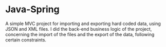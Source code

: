 # Java-Spring

A simple MVC project for importing and exporting hard coded data, using JSON and XML files.
I did the back-end business logic of the project, concerning the import of the files and the export of the data, following certain constraints. 
